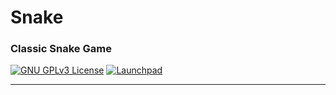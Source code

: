 # Snake
### Classic Snake Game

[![GNU GPLv3 License](https://img.shields.io/github/license/tanujraghav/Snake?color=%234285F4&label=License&style=for-the-badge)](https://www.gnu.org/licenses/gpl-3.0.en.html)
[![Launchpad](https://img.shields.io/static/v1?style=for-the-badge&label=%20&message=launchpad&color=grey&logo=launchpad&logoColor=white)](https://launchpad.net/~tanujraghav/+archive/ubuntu/package-archive)

---
